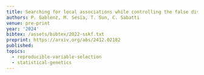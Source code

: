 ```yaml
---
title: Searching for local associations while controlling the false discovery rate
authors: P. Gablenz, M. Sesia, T. Sun, C. Sabatti
venue: pre-print
year: '2024'
bibtex: /assets/bibtex/2022-sskf.txt
preprint: https://arxiv.org/abs/2412.02182
published:
topics:
  - reproducible-variable-selection
  - statistical-genetics
---
```

